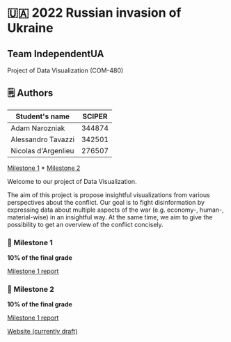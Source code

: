 # 🇺🇦 2022 Russian invasion of Ukraine 
## Team IndependentUA
Project of Data Visualization (COM-480)

## 🗒️ Authors
| Student's name | SCIPER |
|----------------|--------|
| Adam Narozniak | 344874 |
| Alessandro Tavazzi       | 342501      |
| Nicolas d'Argenlieu| 276507 |

[Milestone 1](./milestones/milestone1.pdf) * [Milestone 2](./milestones/milestone2.pdf) 

Welcome to our project of Data Visualization. 

The aim of this project is propose insightful visualizations from various perspectives about the conflict. Our goal is to fight disinformation by expressing data about multiple aspects of the war (e.g. economy-, human-, material-wise) in an insightful way. 
At the same time, we aim to give the possibility to get an overview of the conflict concisely.


### 📘 Milestone 1 

**10% of the final grade**

[Milestone 1 report](./milestones/milestone1.pdf)

### 📘 Milestone 2 

**10% of the final grade**

[Milestone 1 report](./milestones/milestone2.pdf)

[Website (currently draft)](https://com-480-data-visualization.github.io/datavis-project-2022-independentua/)
